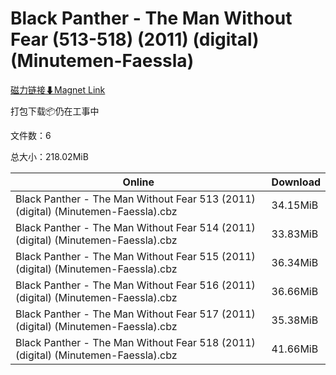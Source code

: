 # Black Panther - The Man Without Fear (513-518) (2011) (digital) (Minutemen-Faessla)

[磁力链接⬇Magnet Link](magnet:?xt=urn:btih:530e3817bb76e88ffac681e205570b622fbbdd3b&dn=Black%20Panther%20-%20The%20Man%20Without%20Fear%20%28513-518%29%20%282011%29%20%28digital%29%20%28Minutemen-Faessla%29)

打包下载📦仍在工事中

文件数：6

总大小：218.02MiB

Online | Download
--- | ---
Black Panther - The Man Without Fear 513 (2011) (digital) (Minutemen-Faessla).cbz | 34.15MiB
Black Panther - The Man Without Fear 514 (2011) (digital) (Minutemen-Faessla).cbz | 33.83MiB
Black Panther - The Man Without Fear 515 (2011) (digital) (Minutemen-Faessla).cbz | 36.34MiB
Black Panther - The Man Without Fear 516 (2011) (digital) (Minutemen-Faessla).cbz | 36.66MiB
Black Panther - The Man Without Fear 517 (2011) (digital) (Minutemen-Faessla).cbz | 35.38MiB
Black Panther - The Man Without Fear 518 (2011) (digital) (Minutemen-Faessla).cbz | 41.66MiB